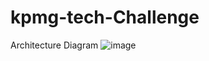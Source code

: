 # kpmg-tech-Challenge

Architecture Diagram 
![image](https://github.com/samuelmamootil/kpmg-tech-challenge/blob/feature/powershell/Architecture%20Diag.png)